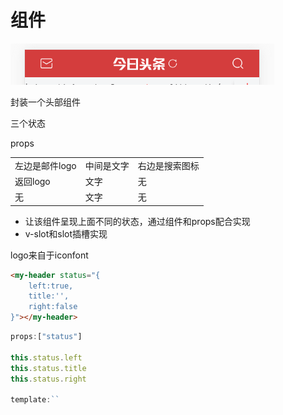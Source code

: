 # 组件

<img src="1.bmp" />

封装一个头部组件

三个状态

props

||||
|-|-|-|
|左边是邮件logo|中间是文字|右边是搜索图标|
|返回logo|文字|无|
|无|文字|无|

- 让该组件呈现上面不同的状态，通过组件和props配合实现
- v-slot和slot插槽实现

logo来自于iconfont

```html
<my-header status="{
    left:true,
    title:'',
    right:false
}"></my-header>
```
```js
props:["status"]

this.status.left
this.status.title
this.status.right

template:``
```